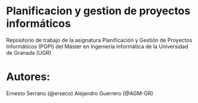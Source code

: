 # Planificacion y gestion de proyectos informáticos
Repositorio de trabajo de la asignatura Planificación y Gestión de Proyectos Informáticos (PGPI) del Máster en Ingeniería Informática de la Universidad de Granada (UGR)

# Autores:
Ernesto Serrano (@erseco)
Alejandro Guerrero (@AGM-GR)
